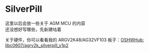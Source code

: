 # SilverPill
这里以后会放一些关于 AGM MCU 的内容  
还没想好写哪些，先新建咕着  

关于硬件，你可以看看我的 ARGV2K48/AG32VF103 板子：[OSHWHub: libc0607/agrv2k_silverpill_v1p2](https://oshwhub.com/libc0607/agrv2k_silverpill_v1p2)  
